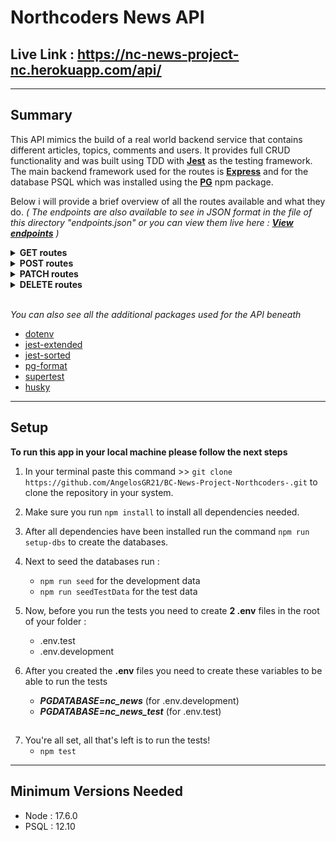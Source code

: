 # Northcoders News API

## **Live Link : https://nc-news-project-nc.herokuapp.com/api/**
---

## **Summary**

This API mimics the build of a real world backend service that contains different articles, topics, comments and users. It provides full CRUD functionality and was built using TDD with **[Jest](https://www.npmjs.com/package/jest)** as the testing framework.  
The main backend framework used for the routes is **[Express](https://www.npmjs.com/package/express)** and for the database PSQL which was installed using the **[PG](https://www.npmjs.com/package/pg)** npm package.  

Below i will provide a brief overview of all the routes available and what they do. *( The endpoints are also available to see in JSON format in the file of this directory "endpoints.json" or you can view them live here : **[View endpoints](https://nc-news-project-nc.herokuapp.com/api/)** )*

<details>
<summary><strong>GET routes</strong></summary>
<ul>
    <br>
    <li><strong>/api/users ----></strong> Returns an array of objects of all the users available</li>
    <br>
    <li><strong>/api/users/:username ----></strong> Returns an object with the details of the user found</li>
    <br>
    <li><strong>/api/topics ----></strong> Returns an array of objects of all the topics available</li>
    <br>
    <li><strong>/api ----></strong> Returns an object with keys representing all the routes available for usage as well as examples of responses</li>
    <br>
    <li><strong>/api/articles ----></strong> Returns an array of objects of all the articles available <strong>(<span style="color: red">queries available for this endpoint</span> : author, topic, sort_by, order)</strong></li>
    <br>
    <li><strong>/api/articles/:article_id ----></strong> Returns an object with the article found</li>
    <br>
    <li><strong>/api/articles/:article_id/comments ----></strong> Returns an array of objects of all the comments associated to the article specified</li>
    <br>
</ul>
</details>
<details>
<summary><strong>POST routes</strong></summary>
<ul>
<br>
<li><strong>/api/topics ----></strong> Returns the created topic. <strong style="color: red">Fields required >></strong>slug: String, description: String <strong style="color: orange">|| Coming soon</strong></li>
<br>
<li><strong>/api/articles ----></strong> Returns the created article. <strong style="color: red">Fields required >></strong> author: String -> <strong>Needs to be the username from the users table</strong>, title: String, body: String, (topic: String -> <strong>Needs to be the slug from the topics table</strong>)</li>
<br>
<li><strong>/api/articles/:article_id/comments ----></strong> Returns the created comment on the article given. <strong style="color: red">Fields required >></strong> username: String -> <strong>Needs to be the username from the users table</strong>, body: String <strong style="color: orange">|| Coming soon</strong></li>
<br>
</ul>
</details>
<details>
<summary><strong>PATCH routes</strong></summary>
<ul>
<br>
<li><strong>/api/articles/:article_id ----></strong> Returns the updated article. <strong style="color: red">Fields required >></strong> inc_votes : Number (It will increment the votes, but if you pass a negative number it will subtract)</li>
<br>
<li><strong>/api/comments/:comment_id ----></strong> Returns the updated comment. <strong style="color: red">Fields required >></strong> inc_votes : Number (It will increment the votes, but if you pass a negative number it will subtract)</li>
<br>
</ul>
</details>
<details>
<summary><strong>DELETE routes</strong></summary>
<ul>
<br>
<li><strong>/api/comments/:comment_id ----></strong> Returns status code 204</li>
<br>
<li><strong>/api/articles/:article_id ----></strong> Returns status code 204 <strong style="color: orange">|| Coming soon</strong></li>
<br>
</ul>
</details>
<br>

*You can also see all the additional packages used for the API beneath*
- [dotenv](https://www.npmjs.com/package/dotenv)
- [jest-extended](https://www.npmjs.com/package/jest-extended)
- [jest-sorted](https://www.npmjs.com/package/jest-sorted)
- [pg-format](https://www.npmjs.com/package/pg-format)
- [supertest](https://www.npmjs.com/package/supertest)
- [husky](https://www.npmjs.com/package/husky)

---
## Setup

**To run this app in your local machine please follow the next steps**

1. In your terminal paste this command >> ``` git clone https://github.com/AngelosGR21/BC-News-Project-Northcoders-.git ``` to clone the repository in your system.
  
2. Make sure you run ``` npm install ``` to install all dependencies needed.
3. After all dependencies have been installed run the command ``` npm run setup-dbs ``` to create the databases.  
4. Next to seed the databases run :
    - ``` npm run seed ``` for the development data
    - ``` npm run seedTestData ``` for the test data

5. Now, before you run the tests you need to create <strong>2 .env</strong> files in the root of your folder :

    - .env.test
    - .env.development

6. After you created the <strong>.env</strong> files you need to create these variables to be able to run the tests
    - ***PGDATABASE=nc_news*** (for .env.development)
    - ***PGDATABASE=nc_news_test*** (for .env.test)
##  
7. You're all set, all that's left is to run the tests!
    - ``` npm test ```
---

## Minimum Versions Needed

* Node : 17.6.0
* PSQL : 12.10
